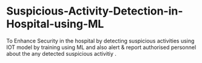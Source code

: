 # Suspicious-Activity-Detection-in-Hospital-using-ML
To Enhance Security in the hospital by detecting suspicious activities using IOT model by training using ML and also alert &amp; report authorised personnel about the any detected suspicious activitiy .
